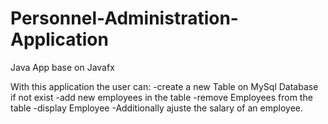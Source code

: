 # Personnel-Administration-Application
Java App base on Javafx

With this application the user can:
  -create a new Table on MySql Database if not exist
  -add new employees in the table
  -remove Employees from the table
  -display Employee
  -Additionally ajuste the salary of an employee.
